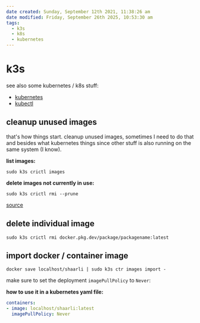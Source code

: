 ```yaml
---
date created: Sunday, September 12th 2021, 11:38:26 am
date modified: Friday, September 26th 2025, 10:53:30 am
tags:
  - k3s
  - k8s
  - kubernetes
---
```


# k3s

see also some kubernetes / k8s stuff:

- [kubernetes](/man/kubernetes)
- [kubectl](/man/kubectl)

## cleanup unused images

that's how things start. cleanup unused images, sometimes I need to do that and besides what kubernetes things since other stuff is also running on the same system (I know).

**list images:**

```
sudo k3s crictl images
```

**delete images not currently in use:**

```
sudo k3s crictl rmi --prune
```

[source](https://github.com/k3s-io/k3s/issues/1900#issuecomment-644453072)

## delete individual image

```
sudo k3s crictl rmi docker.pkg.dev/package/packagename:latest
```

## import docker / container image

```shell
docker save localhost/shaarli | sudo k3s ctr images import -
```

make sure to set the deployment `imagePullPolicy` to `Never`:

**how to use it in a kubernetes yaml file:**

```yaml
containers:
- image: localhost/shaarli:latest
  imagePullPolicy: Never
```
